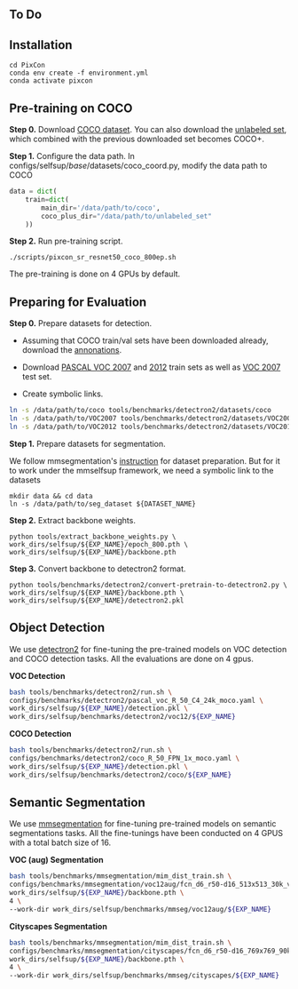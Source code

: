 ## To Do

 
## Installation
```shell
cd PixCon
conda env create -f environment.yml
conda activate pixcon
```

## Pre-training on COCO

**Step 0.** Download [COCO dataset](http://images.cocodataset.org/zips/train2017.zip). You can also download the [unlabeled set](http://images.cocodataset.org/zips/unlabeled2017.zip), which combined with the previous downloaded set becomes COCO+.

**Step 1.** Configure the data path.
In configs/selfsup/_base_/datasets/coco_coord.py, modify the data path to COCO
```python
data = dict(
    train=dict(
        main_dir='/data/path/to/coco',
        coco_plus_dir="/data/path/to/unlabeled_set"
    ))
```

**Step 2.** Run pre-training script.
```shell
./scripts/pixcon_sr_resnet50_coco_800ep.sh
```
The pre-training is done on 4 GPUs by default.

## Preparing for Evaluation
**Step 0.** Prepare datasets for detection.

* Assuming that COCO train/val sets have been downloaded already, download the [annonations](http://images.cocodataset.org/annotations/annotations_trainval2017.zip). 

* Download [PASCAL VOC 2007](http://host.robots.ox.ac.uk/pascal/VOC/voc2007/VOCtrainval_06-Nov-2007.tar) and [2012](http://host.robots.ox.ac.uk/pascal/VOC/voc2012/VOCtrainval_11-May-2012.tar) train sets as well as [VOC 2007](http://host.robots.ox.ac.uk/pascal/VOC/voc2007/VOCtest_06-Nov-2007.tar) test set. 

* Create symbolic links.
```bash
ln -s /data/path/to/coco tools/benchmarks/detectron2/datasets/coco
ln -s /data/path/to/VOC2007 tools/benchmarks/detectron2/datasets/VOC2007
ln -s /data/path/to/VOC2012 tools/benchmarks/detectron2/datasets/VOC2012
```

**Step 1.** Prepare datasets for segmentation.

We follow mmsegmentation's [instruction](https://github.com/open-mmlab/mmsegmentation/blob/main/docs/en/user_guides/2_dataset_prepare.md#prepare-datasets) for dataset preparation. But for it to work under the mmselfsup framework, we need a symbolic link to the datasets

```shell
mkdir data && cd data
ln -s /data/path/to/seg_dataset ${DATASET_NAME}
```

**Step 2.** Extract backbone weights.

```shell
python tools/extract_backbone_weights.py \
work_dirs/selfsup/${EXP_NAME}/epoch_800.pth \
work_dirs/selfsup/${EXP_NAME}/backbone.pth
```

**Step 3.** Convert backbone to detectron2 format.

```shell
python tools/benchmarks/detectron2/convert-pretrain-to-detectron2.py \
work_dirs/selfsup/${EXP_NAME}/backbone.pth \
work_dirs/selfsup/${EXP_NAME}/detectron2.pkl
```

## Object Detection 

We use [detectron2](https://github.com/facebookresearch/detectron2) for fine-tuning the pre-trained models on VOC detection and COCO detection tasks. All the evaluations are done on 4 gpus.

**VOC Detection**
```bash
bash tools/benchmarks/detectron2/run.sh \
configs/benchmarks/detectron2/pascal_voc_R_50_C4_24k_moco.yaml \
work_dirs/selfsup/${EXP_NAME}/detection.pkl \
work_dirs/selfsup/benchmarks/detectron2/voc12/${EXP_NAME}
```

**COCO Detection**
```bash
bash tools/benchmarks/detectron2/run.sh \
configs/benchmarks/detectron2/coco_R_50_FPN_1x_moco.yaml \
work_dirs/selfsup/${EXP_NAME}/detection.pkl \
work_dirs/selfsup/benchmarks/detectron2/coco/${EXP_NAME}
```

## Semantic Segmentation
We use [mmsegmentation](https://github.com/open-mmlab/mmsegmentation) for fine-tuning pre-trained models on semantic segmentations tasks. All the fine-tunings have been conducted on 4 GPUS with a total batch size of 16.

**VOC (aug) Segmentation**

```bash
bash tools/benchmarks/mmsegmentation/mim_dist_train.sh \
configs/benchmarks/mmsegmentation/voc12aug/fcn_d6_r50-d16_513x513_30k_voc12aug_moco.py \
work_dirs/selfsup/${EXP_NAME}/backbone.pth \
4 \
--work-dir work_dirs/selfsup/benchmarks/mmseg/voc12aug/${EXP_NAME}
```

**Cityscapes Segmentation**
```bash
bash tools/benchmarks/mmsegmentation/mim_dist_train.sh \
configs/benchmarks/mmsegmentation/cityscapes/fcn_d6_r50-d16_769x769_90k_cityscapes_moco.py \
work_dirs/selfsup/${EXP_NAME}/backbone.pth \
4 \
--work-dir work_dirs/selfsup/benchmarks/mmseg/cityscapes/${EXP_NAME}

```

